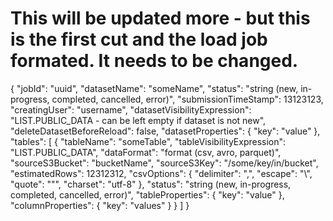 
# This will be updated more - but this is the first cut and the load job formated. It needs to be changed.

{
    "jobId": "uuid",
    "datasetName": "someName",
    "status": "string (new, in-progress, completed, cancelled, error)",
    "submissionTimeStamp": 13123123,
    "creatingUser": "username",
    "datasetVisibilityExpression": "LIST.PUBLIC_DATA - can be left empty if dataset is not new",
    "deleteDatasetBeforeReload": false,
    "datasetProperties": {
        "key": "value"
    },
    "tables": [
        {
            "tableName": "someTable",
            "tableVisibilityExpression": "LIST.PUBLIC_DATA",
            "dataFormat": "format (csv, avro, parquet)",
            "sourceS3Bucket": "bucketName",
            "sourceS3Key": "/some/key/in/bucket",
            "estimatedRows": 12312312,
            "csvOptions": {
                "delimiter": ",",
                "escape": "\\",
                "quote": "\"",
                "charset": "utf-8"
            },
            "status": "string (new, in-progress, completed, cancelled, error)",
            "tableProperties": {
                "key": "value"
            },
            "columnProperties": {
                "key": "values"
            }
        }
    ]
}
